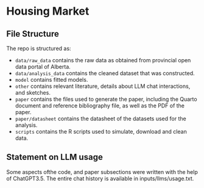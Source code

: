 # Housing Market





## File Structure
The repo is structured as:

-   `data/raw_data` contains the raw data as obtained from provincial open data portal of Alberta.
-   `data/analysis_data` contains the cleaned dataset that was constructed.
-   `model` contains fitted models. 
-   `other` contains relevant literature, details about LLM chat interactions, and sketches.
-   `paper` contains the files used to generate the paper, including the Quarto document and reference bibliography file, as well as the PDF of the paper. 
-    `paper/datasheet` contains the datasheet of the datasets used for the analysis.
-   `scripts` contains the R scripts used to simulate, download and clean data.
## Statement on LLM usage
Some aspects ofthe code, and paper subsections were written with the help of ChatGPT3.5. The entire chat history is available in inputs/llms/usage.txt.
